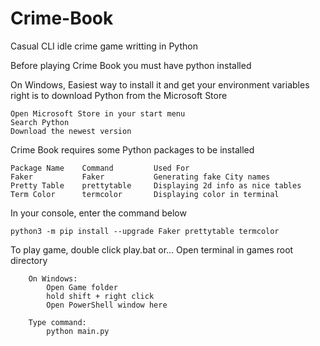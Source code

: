 # Crime-Book
Casual CLI idle crime game writting in Python


Before playing Crime Book you must have python installed

On Windows,
Easiest way to install it and get your environment variables right is to download Python from the Microsoft Store
    
    Open Microsoft Store in your start menu
    Search Python
    Download the newest version


Crime Book requires some Python packages to be installed


    Package Name    Command         Used For
    Faker           Faker           Generating fake City names
    Pretty Table    prettytable     Displaying 2d info as nice tables
    Term Color      termcolor       Displaying color in terminal




In your console, enter the command below

    python3 -m pip install --upgrade Faker prettytable termcolor



To play game, double click play.bat or...
    Open terminal in games root directory
        
        On Windows:
            Open Game folder
            hold shift + right click
            Open PowerShell window here
        
        Type command:
            python main.py
